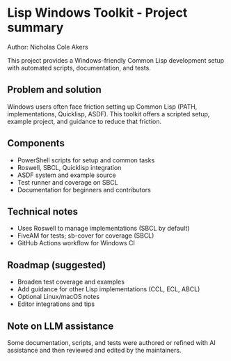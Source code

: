 # Lisp Windows Toolkit - Project summary

Author: Nicholas Cole Akers

This project provides a Windows-friendly Common Lisp development setup with automated scripts, documentation, and tests.

## Problem and solution

Windows users often face friction setting up Common Lisp (PATH, implementations, Quicklisp, ASDF). This toolkit offers a scripted setup, example project, and guidance to reduce that friction.

## Components

- PowerShell scripts for setup and common tasks
- Roswell, SBCL, Quicklisp integration
- ASDF system and example source
- Test runner and coverage on SBCL
- Documentation for beginners and contributors

## Technical notes

- Uses Roswell to manage implementations (SBCL by default)
- FiveAM for tests; sb-cover for coverage (SBCL)
- GitHub Actions workflow for Windows CI

## Roadmap (suggested)

- Broaden test coverage and examples
- Add guidance for other Lisp implementations (CCL, ECL, ABCL)
- Optional Linux/macOS notes
- Editor integrations and tips

## Note on LLM assistance

Some documentation, scripts, and tests were authored or refined with AI assistance and then reviewed and edited by the maintainers.
